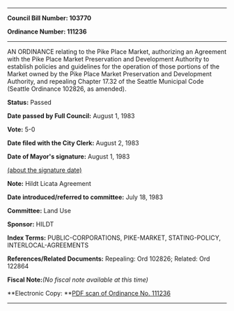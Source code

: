 

********

**Council Bill Number: 103770**
   
**Ordinance Number: 111236**
********

 AN ORDINANCE relating to the Pike Place Market, authorizing an Agreement with the Pike Place Market Preservation and Development Authority to establish policies and guidelines for the operation of those portions of the Market owned by the Pike Place Market Preservation and Development Authority, and repealing Chapter 17.32 of the Seattle Municipal Code (Seattle Ordinance 102826, as amended).

**Status:** Passed
   
**Date passed by Full Council:** August 1, 1983
   
**Vote:** 5-0
   
**Date filed with the City Clerk:** August 2, 1983
   
**Date of Mayor's signature:** August 1, 1983
   
[(about the signature date)](/~public/approvaldate.htm)
   
   
**Note:** Hildt Licata Agreement

   
**Date introduced/referred to committee:** July 18, 1983
   
**Committee:** Land Use
   
**Sponsor:** HILDT
   
   
**Index Terms:** PUBLIC-CORPORATIONS, PIKE-MARKET, STATING-POLICY, INTERLOCAL-AGREEMENTS

**References/Related Documents:** Repealing: Ord 102826; Related: Ord 122864

**Fiscal Note:**_(No fiscal note available at this time)_

**Electronic Copy: **[PDF scan of Ordinance No. 111236](/~archives/Ordinances/Ord_111236.pdf)

********

